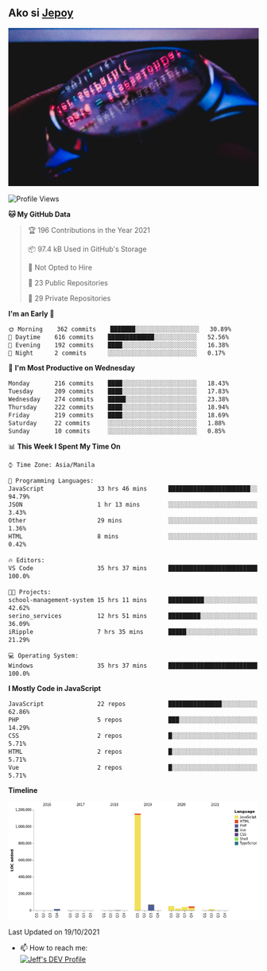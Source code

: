 ## Ako si [Jepoy](https://github.com/je-poy)
![je-poy-cover-img](imgs/cover.jpeg)

<!--START_SECTION:waka-->
![Profile Views](http://img.shields.io/badge/Profile%20Views-0-blue)

**🐱 My GitHub Data** 

> 🏆 196 Contributions in the Year 2021
 > 
> 📦 97.4 kB Used in GitHub's Storage 
 > 
> 🚫 Not Opted to Hire
 > 
> 📜 23 Public Repositories 
 > 
> 🔑 29 Private Repositories  
 > 
**I'm an Early 🐤** 

```text
🌞 Morning    362 commits    ███████░░░░░░░░░░░░░░░░░░   30.89% 
🌆 Daytime    616 commits    █████████████░░░░░░░░░░░░   52.56% 
🌃 Evening    192 commits    ████░░░░░░░░░░░░░░░░░░░░░   16.38% 
🌙 Night      2 commits      ░░░░░░░░░░░░░░░░░░░░░░░░░   0.17%

```
📅 **I'm Most Productive on Wednesday** 

```text
Monday       216 commits    ████░░░░░░░░░░░░░░░░░░░░░   18.43% 
Tuesday      209 commits    ████░░░░░░░░░░░░░░░░░░░░░   17.83% 
Wednesday    274 commits    █████░░░░░░░░░░░░░░░░░░░░   23.38% 
Thursday     222 commits    ████░░░░░░░░░░░░░░░░░░░░░   18.94% 
Friday       219 commits    ████░░░░░░░░░░░░░░░░░░░░░   18.69% 
Saturday     22 commits     ░░░░░░░░░░░░░░░░░░░░░░░░░   1.88% 
Sunday       10 commits     ░░░░░░░░░░░░░░░░░░░░░░░░░   0.85%

```


📊 **This Week I Spent My Time On** 

```text
⌚︎ Time Zone: Asia/Manila

💬 Programming Languages: 
JavaScript               33 hrs 46 mins      ███████████████████████░░   94.79% 
JSON                     1 hr 13 mins        ░░░░░░░░░░░░░░░░░░░░░░░░░   3.43% 
Other                    29 mins             ░░░░░░░░░░░░░░░░░░░░░░░░░   1.36% 
HTML                     8 mins              ░░░░░░░░░░░░░░░░░░░░░░░░░   0.42%

🔥 Editors: 
VS Code                  35 hrs 37 mins      █████████████████████████   100.0%

🐱‍💻 Projects: 
school-management-system 15 hrs 11 mins      ██████████░░░░░░░░░░░░░░░   42.62% 
serino_services          12 hrs 51 mins      █████████░░░░░░░░░░░░░░░░   36.09% 
iRipple                  7 hrs 35 mins       █████░░░░░░░░░░░░░░░░░░░░   21.29%

💻 Operating System: 
Windows                  35 hrs 37 mins      █████████████████████████   100.0%

```

**I Mostly Code in JavaScript** 

```text
JavaScript               22 repos            ███████████████░░░░░░░░░░   62.86% 
PHP                      5 repos             ███░░░░░░░░░░░░░░░░░░░░░░   14.29% 
CSS                      2 repos             █░░░░░░░░░░░░░░░░░░░░░░░░   5.71% 
HTML                     2 repos             █░░░░░░░░░░░░░░░░░░░░░░░░   5.71% 
Vue                      2 repos             █░░░░░░░░░░░░░░░░░░░░░░░░   5.71%

```


**Timeline**

![Chart not found](https://raw.githubusercontent.com/je-poy/je-poy/main/charts/bar_graph.png) 


 Last Updated on 19/10/2021
<!--END_SECTION:waka-->

- 📫 How to reach me: <br />
[<img src="https://d2fltix0v2e0sb.cloudfront.net/dev-badge.svg" width="50" alt="Jeff's DEV Profile" />](https://dev.to/jepoy)
<!--
**je-poy/je-poy** is a ✨ _special_ ✨ repository because its `README.md` (this file) appears on your GitHub profile.

Here are some ideas to get you started:

- 🔭 I’m currently working on ...
- 🌱 I’m currently learning ...
- 👯 I’m looking to collaborate on ...
- 🤔 I’m looking for help with ...
- 💬 Ask me about ...

- 😄 Pronouns: ...
- ⚡ Fun fact: ...
-->
